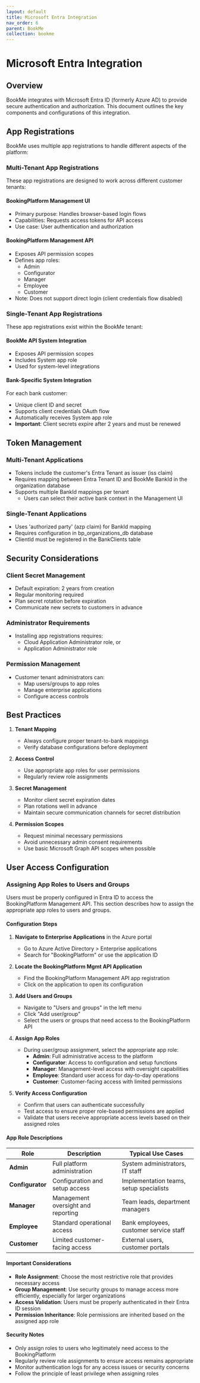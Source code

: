 ```yaml
---
layout: default
title: Microsoft Entra Integration
nav_order: 6
parent: BookMe
collection: bookme
---
```


# Microsoft Entra Integration

## Overview

BookMe integrates with Microsoft Entra ID (formerly Azure AD) to provide secure authentication and authorization. This document outlines the key components and configurations of this integration.

## App Registrations

BookMe uses multiple app registrations to handle different aspects of the platform:

### Multi-Tenant App Registrations

These app registrations are designed to work across different customer tenants:

#### BookingPlatform Management UI
- Primary purpose: Handles browser-based login flows
- Capabilities: Requests access tokens for API access
- Use case: User authentication and authorization

#### BookingPlatform Management API
- Exposes API permission scopes
- Defines app roles:
  - Admin
  - Configurator
  - Manager
  - Employee
  - Customer
- Note: Does not support direct login (client credentials flow disabled)

### Single-Tenant App Registrations

These app registrations exist within the BookMe tenant:

#### BookMe API System Integration
- Exposes API permission scopes
- Includes System app role
- Used for system-level integrations

#### Bank-Specific System Integration
For each bank customer:
- Unique client ID and secret
- Supports client credentials OAuth flow
- Automatically receives System app role
- **Important**: Client secrets expire after 2 years and must be renewed

## Token Management

### Multi-Tenant Applications
- Tokens include the customer's Entra Tenant as issuer (iss claim)
- Requires mapping between Entra Tenant ID and BookMe BankId in the organization database
- Supports multiple BankId mappings per tenant
  - Users can select their active bank context in the Management UI

### Single-Tenant Applications
- Uses 'authorized party' (azp claim) for BankId mapping
- Requires configuration in bp_organizations_db database
- ClientId must be registered in the BankClients table

## Security Considerations

### Client Secret Management
- Default expiration: 2 years from creation
- Regular monitoring required
- Plan secret rotation before expiration
- Communicate new secrets to customers in advance

### Administrator Requirements
- Installing app registrations requires:
  - Cloud Application Administrator role, or
  - Application Administrator role

### Permission Management
- Customer tenant administrators can:
  - Map users/groups to app roles
  - Manage enterprise applications
  - Configure access controls

## Best Practices

1. **Tenant Mapping**
   - Always configure proper tenant-to-bank mappings
   - Verify database configurations before deployment

2. **Access Control**
   - Use appropriate app roles for user permissions
   - Regularly review role assignments

3. **Secret Management**
   - Monitor client secret expiration dates
   - Plan rotations well in advance
   - Maintain secure communication channels for secret distribution

4. **Permission Scopes**
   - Request minimal necessary permissions
   - Avoid unnecessary admin consent requirements
   - Use basic Microsoft Graph API scopes when possible

## User Access Configuration

### Assigning App Roles to Users and Groups

Users must be properly configured in Entra ID to access the BookingPlatform Management API. This section describes how to assign the appropriate app roles to users and groups.

#### Configuration Steps

1. **Navigate to Enterprise Applications** in the Azure portal
   - Go to Azure Active Directory > Enterprise applications
   - Search for "BookingPlatform" or use the application ID

2. **Locate the BookingPlatform Mgmt API Application**
   - Find the BookingPlatform Management API app registration
   - Click on the application to open its configuration

3. **Add Users and Groups**
   - Navigate to "Users and groups" in the left menu
   - Click "Add user/group"
   - Select the users or groups that need access to the BookingPlatform API

4. **Assign App Roles**
   - During user/group assignment, select the appropriate app role:
     - **Admin**: Full administrative access to the platform
     - **Configurator**: Access to configuration and setup functions
     - **Manager**: Management-level access with oversight capabilities
     - **Employee**: Standard user access for day-to-day operations
     - **Customer**: Customer-facing access with limited permissions

5. **Verify Access Configuration**
   - Confirm that users can authenticate successfully
   - Test access to ensure proper role-based permissions are applied
   - Validate that users receive appropriate access levels based on their assigned roles

#### App Role Descriptions

| Role | Description | Typical Use Cases |
|------|-------------|-------------------|
| **Admin** | Full platform administration | System administrators, IT staff |
| **Configurator** | Configuration and setup access | Implementation teams, setup specialists |
| **Manager** | Management oversight and reporting | Team leads, department managers |
| **Employee** | Standard operational access | Bank employees, customer service staff |
| **Customer** | Limited customer-facing access | External users, customer portals |

#### Important Considerations

- **Role Assignment**: Choose the most restrictive role that provides necessary access
- **Group Management**: Use security groups to manage access more efficiently, especially for larger organizations
- **Access Validation**: Users must be properly authenticated in their Entra ID session
- **Permission Inheritance**: Role permissions are inherited based on the assigned app role

#### Security Notes

- Only assign roles to users who legitimately need access to the BookingPlatform
- Regularly review role assignments to ensure access remains appropriate
- Monitor authentication logs for any access issues or security concerns
- Follow the principle of least privilege when assigning roles
